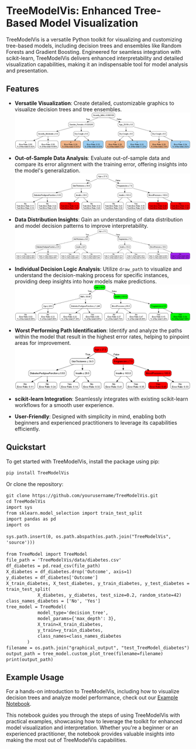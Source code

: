 # TreeModelVis: Enhanced Tree-Based Model Visualization

TreeModelVis is a versatile Python toolkit for visualizing and customizing tree-based models, including decision trees
and ensembles like Random Forests and Gradient Boosting. Engineered for seamless integration with scikit-learn,
TreeModelVis delivers enhanced interpretability and detailed visualization capabilities, making it an indispensable tool
for model analysis and presentation.

## Features

- **Versatile Visualization**: Create detailed, customizable graphics to visualize decision trees and tree ensembles.
  ![Versatile Visualization Example](graphical_output/test_TreeModel_AsthmaDiseasePrediction.png)

- **Out-of-Sample Data Analysis**: Evaluate out-of-sample data and compare its error alignment with the training error,
  offering insights into the model's generalization.
  ![Out-of-Sample Data Analysis](graphical_output/decision_tree_with_large_error.png)

- **Data Distribution Insights**: Gain an understanding of data distribution and model decision patterns to improve
  interpretability.
  ![Data Distribution Insights](graphical_output/decision_tree_with_large_deviation.png)

- **Individual Decision Logic Analysis**: Utilize `draw_path` to visualize and understand the decision-making process
  for specific instances, providing deep insights into how models make predictions.
  ![Individual Decision Logic Example](graphical_output/test_draw_path1.png)

- **Worst Performing Path Identification**: Identify and analyze the paths within the model that result in the highest
  error rates, helping to pinpoint areas for improvement.
  ![Worst Performing Path Example](graphical_output/decision_tree_worst_path.png)

- **scikit-learn Integration**: Seamlessly integrates with existing scikit-learn workflows for a smooth user experience.

- **User-Friendly**: Designed with simplicity in mind, enabling both beginners and experienced practitioners to leverage
  its capabilities efficiently.

## Quickstart

To get started with TreeModelVis, install the package using pip:

```bash
pip install TreeModelVis
```

Or clone the repository:

```
git clone https://github.com/yourusername/TreeModelVis.git
cd TreeModelVis
import sys
from sklearn.model_selection import train_test_split
import pandas as pd
import os

sys.path.insert(0, os.path.abspath(os.path.join("TreeModelVis", 'source')))

from TreeModel import TreeModel
file_path = 'TreeModelVis/data/diabetes.csv'
df_diabetes = pd.read_csv(file_path)
X_diabetes = df_diabetes.drop('Outcome', axis=1)
y_diabetes = df_diabetes['Outcome']
X_train_diabetes, X_test_diabetes, y_train_diabetes, y_test_diabetes = train_test_split(
            X_diabetes, y_diabetes, test_size=0.2, random_state=42)
class_names_diabetes = ['No', 'Yes']
tree_model = TreeModel(
            model_type='decision_tree',
            model_params={'max_depth': 3},
            X_train=X_train_diabetes,
            y_train=y_train_diabetes,
            class_names=class_names_diabetes
        )
filename = os.path.join("graphical_output", "test_TreeModel_diabetes")
output_path = tree_model.custom_plot_tree(filename=filename)
print(output_path)
```

## Example Usage

For a hands-on introduction to TreeModelVis, including how to visualize decision trees and analyze model performance,
check out our [Example Notebook](example/Example_TreeModelVis.ipynb).

This notebook guides you through the steps of using TreeModelVis with practical examples, showcasing how to leverage the
toolkit for enhanced model visualization and interpretation. Whether you're a beginner or an experienced practitioner,
the notebook provides valuable insights into making the most out of TreeModelVis capabilities.



